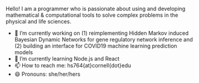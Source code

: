 Hello! I am a programmer who is passionate about using and developing mathematical & computational tools to solve complex problems in the physical and life sciences. 

- 🔭 I’m currently working on (1) reimplementing Hidden Markov induced Bayesian Dynamic Networks for gene regulatory network inference and (2) building an interface for COVID19 machine learning prediction models 
- 🌱 I’m currently learning Node.js and React
- 📫 How to reach me: hs764{at}cornell{dot}edu
- 😄 Pronouns: she/her/hers

<!--
**HilarieSit/hilariesit** is a ✨ _special_ ✨ repository because its `README.md` (this file) appears on your GitHub profile.

Here are some ideas to get you started:

- 🔭 I’m currently working on ...
- 🌱 I’m currently learning ...
- 👯 I’m looking to collaborate on ...
- 🤔 I’m looking for help with ...
- 💬 Ask me about ...
- 📫 How to reach me: ...
- 😄 Pronouns: ...
- ⚡ Fun fact: ...
-->
